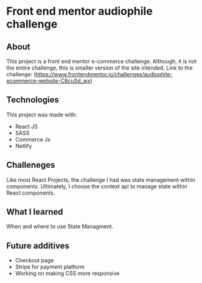 # Front end mentor audiophile challenge


## About
This project is a front end mentor e-commerce challenge. Although, it is not the entire challenge, this is smaller version of the site intended. Link to the challenge: (https://www.frontendmentor.io/challenges/audiophile-ecommerce-website-C8cuSd_wx)

## Technologies
This project was made with:
- React JS
- SASS 
- Commerce Js
- Netlify

## Challeneges 
Like most React Projects, the challenge I had was state management within components. Ultimately, I choose the context api to manage state within React components.

## What I learned
When and where to use State Managment.

## Future additives 
- Checkout page
- Stripe for payment platform
- Working on making CSS more responsive





